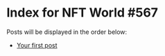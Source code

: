 # Index for NFT World #567
Posts will be displayed in the order below:

- [Your first post](./001-first.md)

